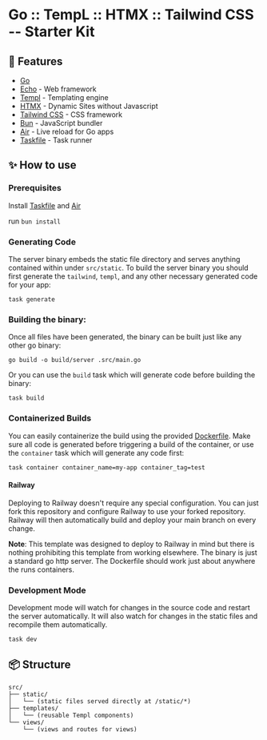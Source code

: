 # Go :: TempL :: HTMX :: Tailwind CSS -- Starter Kit

## 🚀 Features

- [Go](https://golang.org/)
- [Echo](https://echo.labstack.com/) - Web framework
- [Templ](https://templ.guide/) - Templating engine
- [HTMX](https://htmx.org/) - Dynamic Sites without Javascript
- [Tailwind CSS](https://tailwindcss.com/) - CSS framework
- [Bun](https://bun.sh/) - JavaScript bundler
- [Air](https://github.com/cosmtrek/air) - Live reload for Go apps
- [Taskfile](https://taskfile.dev/) - Task runner

## ✨ How to use

### Prerequisites

Install [Taskfile](https://taskfile.dev/) and [Air](https://github.com/cosmtrek/air#installation)

run `bun install`

### Generating Code

The server binary embeds the static file directory and serves anything contained within under `src/static`. To build the server
binary you should first generate the `tailwind`, `templ`, and any other necessary generated code for your app:

```
task generate
```

### Building the binary:

Once all files have been generated, the binary can be built just like any other go binary:

```
go build -o build/server .src/main.go
```

Or you can use the `build` task which will generate code before building the binary:

```
task build
```

### Containerized Builds

You can easily containerize the build using the provided [Dockerfile](Dockerfile). Make sure all code is generated before triggering
a build of the container, or use the `container` task which will generate any code first:

```
task container container_name=my-app container_tag=test
```

#### Railway

Deploying to Railway doesn't require any special configuration. You can just fork this repository and configure Railway to use
your forked repository. Railway will then automatically build and deploy your main branch on every change.

**Note**: This template was designed to deploy to Railway in mind but there is nothing prohibiting this template from working
elsewhere. The binary is just a standard go http server. The Dockerfile should work just about anywhere the runs containers.

### Development Mode

Development mode will watch for changes in the source code and restart the server automatically.
It will also watch for changes in the static files and recompile them automatically.

```shell
task dev
```

## 📦 Structure

```
src/
├── static/
│   └── (static files served directly at /static/*)
├── templates/
│   └── (reusable Templ components)
└── views/
    └── (views and routes for views)
```
